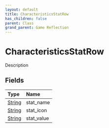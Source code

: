 ```yaml
---
layout: default
title: CharacteristicsStatRow
has_children: false
parent: Class
grand_parent: Game Reflection
---
```

# CharacteristicsStatRow
Description 

## Fields

| Type | Name |
|:----------|:--------------|
| [String](/riftbreaker-wiki/docs/game-reflection/components/string/) | stat_name |
| [String](/riftbreaker-wiki/docs/game-reflection/components/string/) | stat_icon |
| [String](/riftbreaker-wiki/docs/game-reflection/components/string/) | stat_value |

